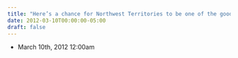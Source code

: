 ```yaml
---
title: "Here’s a chance for Northwest Territories to be one of the good teams"
date: 2012-03-10T00:00:00-05:00
draft: false
---
```

- March 10th, 2012 12:00am
